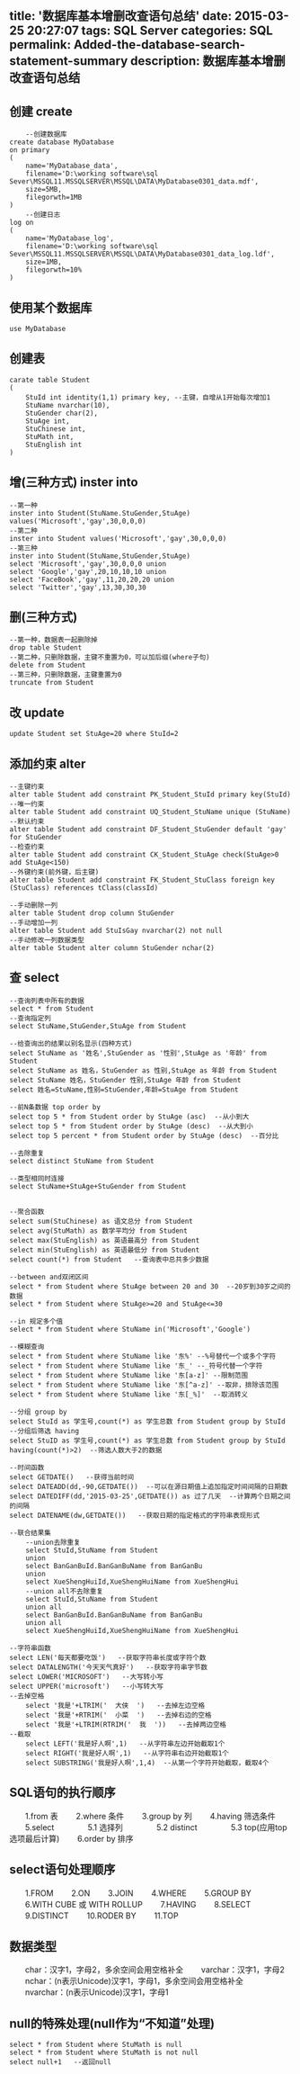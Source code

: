 title: '数据库基本增删改查语句总结'
date: 2015-03-25 20:27:07
tags: SQL Server
categories: SQL
permalink: Added-the-database-search-statement-summary
description: 数据库基本增删改查语句总结
---
## 创建 create
```
    --创建数据库
create database MyDatabase
on primary
(
    name='MyDatabase_data',
    filename='D:\working software\sql Sever\MSSQL11.MSSQLSERVER\MSSQL\DATA\MyDatabase0301_data.mdf',
    size=5MB,
    filegorwth=1MB
)
    --创建日志
log on
(
    name='MyDatabase_log',
    filename='D:\working software\sql Sever\MSSQL11.MSSQLSERVER\MSSQL\DATA\MyDatabase0301_data_log.ldf',
    size=1MB,
    filegorwth=10%
)
```
<!--more-->
## 使用某个数据库
```
use MyDatabase
```

## 创建表
```
carate table Student
(
    StuId int identity(1,1) primary key, --主键，自增从1开始每次增加1
    StuName nvarchar(10),
    StuGender char(2),
    StuAge int,
    StuChinese int,
    StuMath int,
    StuEnglish int
)
```

## 增(三种方式) inster into
```
--第一种
inster into Student(StuName.StuGender,StuAge) values('Microsoft','gay',30,0,0,0)
--第二种
inster into Student values('Microsoft','gay',30,0,0,0)
--第三种
inster into Student(StuName,StuGender,StuAge)
select 'Microsoft','gay',30,0,0,0 union
select 'Google','gay',20,10,10,10 union
select 'FaceBook','gay',11,20,20,20 union
select 'Twitter','gay',13,30,30,30
```

## 删(三种方式)
```
--第一种，数据表一起删除掉
drop table Student
--第二种，只删除数据，主键不重置为0，可以加后缀(where子句)
delete from Student 
--第三种，只删除数据，主键重置为0
truncate from Student
```

## 改 update
```
update Student set StuAge=20 where StuId=2
```

## 添加约束 alter
```
--主键约束
alter table Student add constraint PK_Student_StuId primary key(StuId)
--唯一约束
alter table Student add constraint UQ_Student_StuName unique (StuName)
--默认约束
alter table Student add constraint DF_Student_StuGender default 'gay' for StuGender
--检查约束
alter table Student add constraint CK_Student_StuAge check(StuAge>0 add StuAge<150)
--外键约束(前外键，后主键)
alter table Student add constraint FK_Student_StuClass foreign key (StuClass) references tClass(classId)
```
```
--手动删除一列
alter table Student drop column StuGender
--手动增加一列
alter table Student add StuIsGay nvarchar(2) not null
--手动修改一列数据类型
alter table Student alter column StuGender nchar(2)
```

## 查 select
```
--查询列表中所有的数据
select * from Student
--查询指定列
select StuName,StuGender,StuAge from Student

--给查询出的结果以别名显示(四种方式)
select StuName as '姓名',StuGender as '性别',StuAge as '年龄' from Student
select StuName as 姓名，StuGender as 性别,StuAge as 年龄 from Student
select StuName 姓名，StuGender 性别,StuAge 年龄 from Student
select 姓名=StuName,性别=StuGender,年龄=StuAge from Student

--前N条数据 top order by
select top 5 * from Student order by StuAge (asc)  --从小到大
select top 5 * from Student order by StuAge (desc)  --从大到小
select top 5 percent * from Student order by StuAge (desc)  --百分比

--去除重复
select distinct StuName from Student

--类型相同时连接
select StuName+StuAge+StuGender from Student


--聚合函数
select sum(StuChinese) as 语文总分 from Student
select avg(StuMath) as 数学平均分 from Student
select max(StuEnglish) as 英语最高分 from Student 
select min(StuEnglish) as 英语最低分 from Student
select count(*) from Student   --查询表中总共多少数据

--between and双闭区间
select * from Student where StuAge between 20 and 30  --20岁到30岁之间的数据
select * from Student where StuAge>=20 and StuAge<=30

--in 规定多个值
select * from Student where StuName in('Microsoft','Google')

--模糊查询
select * from Student where StuName like '东%' --%号替代一个或多个字符
select * from Student where StuName like '东_' --_符号代替一个字符
select * from Student where StuName like '东[a-z]' --限制范围
select * from Student where StuName like '东[^a-z]' --取非，排除该范围
select * from Student where StuName like '东[_%]'  --取消转义

--分组 group by
select StuId as 学生号,count(*) as 学生总数 from Student group by StuId
--分组后筛选 having
select StuID as 学生号,count(*) as 学生总数 from Student group by StuId having(count(*)>2)  --筛选人数大于2的数据

--时间函数
select GETDATE()   --获得当前时间
select DATEADD(dd,-90,GETDATE())  --可以在源日期值上追加指定时间间隔的日期数
select DATEDIFF(dd,'2015-03-25',GETDATE()) as 过了几天  --计算两个日期之间的间隔
select DATENAME(dw,GETDATE())   --获取日期的指定格式的字符串表现形式

--联合结果集
    --union去除重复
    select StuId,StuName from Student
    union
    select BanGanBuId.BanGanBuName from BanGanBu
    union
    select XueShengHuiId,XueShengHuiName from XueShengHui
    --union all不去除重复
    select StuId,StuName from Student
    union all
    select BanGanBuId.BanGanBuName from BanGanBu
    union all
    select XueShengHuiId,XueShengHuiName from XueShengHui
    
--字符串函数
select LEN('每天都要吃饭')   --获取字符串长度或字符个数
select DATALENGTH('今天天气真好')   --获取字符串字节数
select LOWER('MICROSOFT')   --大写转小写
select UPPER('microsoft')   --小写转大写
--去掉空格
    select '我是'+LTRIM('  大侠  ')   --去掉左边空格
    select '我是'+RTRIM('  小菜  ')   --去掉右边的空格
    select '我是'+LTRIM(RTRIM('  我  '))   --去掉两边空格
--截取
    select LEFT('我是好人啊',1)   --从字符串左边开始截取1个
    select RIGHT('我是好人啊',1)   --从字符串右边开始截取1个
    select SUBSTRING('我是好人啊',1,4)  --从第一个字符开始截取，截取4个
```

## SQL语句的执行顺序
　　1.from 表
　　2.where 条件
　　3.group by 列
　　4.having 筛选条件
　　5.select
　　　　5.1 选择列
　　　　5.2 distinct
　　　　5.3 top(应用top选项最后计算)
　　6.order by 排序

## select语句处理顺序
　　1.FROM
　　2.ON
　　3.JOIN
　　4.WHERE
　　5.GROUP BY
　　6.WITH CUBE 或 WITH ROLLUP
　　7.HAVING
　　8.SELECT
　　9.DISTINCT
　　10.RODER BY
　　11.TOP

## 数据类型
　　char：汉字1，字母2，多余空间会用空格补全
　　varchar：汉字1，字母2
　　nchar：(n表示Unicode)汉字1，字母1，多余空间会用空格补全
　　nvarchar：(n表示Unicode)汉字1，字母1

## null的特殊处理(null作为“不知道”处理)
```
select * from Student where StuMath is null  
select * from Student where StuMath is not null
select null+1   --返回null
```